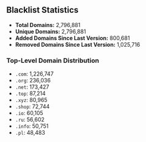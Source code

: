 ## Blacklist Statistics

- **Total Domains:** 2,796,881
- **Unique Domains:** 2,796,881
- **Added Domains Since Last Version:** 800,681
- **Removed Domains Since Last Version:** 1,025,716

### Top-Level Domain Distribution

-  `.com`: 1,226,747
-  `.org`: 236,036
-  `.net`: 173,427
-  `.top`: 87,214
-  `.xyz`: 80,965
-  `.shop`: 72,744
-  `.io`: 60,105
-  `.ru`: 56,602
-  `.info`: 50,751
-  `.pl`: 48,483
